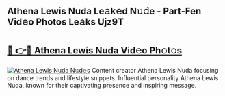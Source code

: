 ## Athena Lewis Nuda Le𝚊k𝚎d N𝚞𝚍e - Part-Fen Vid𝚎o Photos Le𝚊ks Ujz9T

# <h2><a href="http://fbdvpp.evod.top/?m=Athena+Lewis+Nuda">🔗 👉🔴 Athena Lewis Nuda Vid𝚎o Ph𝚘t𝚘s</a></h2>

[![Athena Lewis Nuda N𝚞d𝚎s](https://i.imgur.com/8V9OHl7.gif)](http://fbdvpp.evod.top/?m=Athena+Lewis+Nuda)
Content creator Athena Lewis Nuda focusing on dance trends and lifestyle snippets. Influential personality Athena Lewis Nuda, known for their captivating presence and inspiring message. 
